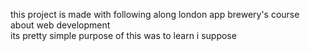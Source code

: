 this project is made with following along london app brewery's course about web development <br/>
its pretty simple purpose of this was to learn i suppose
